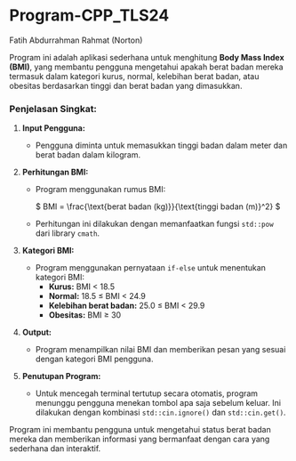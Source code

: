 # Program-CPP_TLS24
Fatih Abdurrahman Rahmat (Norton)

Program ini adalah aplikasi sederhana untuk menghitung **Body Mass Index (BMI)**, yang membantu pengguna mengetahui apakah berat badan mereka termasuk dalam kategori kurus, normal, kelebihan berat badan, atau obesitas berdasarkan tinggi dan berat badan yang dimasukkan.

### Penjelasan Singkat:
1. **Input Pengguna:** 
   - Pengguna diminta untuk memasukkan tinggi badan dalam meter dan berat badan dalam kilogram.
   
2. **Perhitungan BMI:** 
   - Program menggunakan rumus BMI:
     
     $`
     BMI = \frac{\text{berat badan (kg)}}{\text{tinggi badan (m)}^2}
     `$
   - Perhitungan ini dilakukan dengan memanfaatkan fungsi `std::pow` dari library `cmath`.

3. **Kategori BMI:**
   - Program menggunakan pernyataan `if-else` untuk menentukan kategori BMI:
     - **Kurus:** BMI < 18.5
     - **Normal:** 18.5 ≤ BMI < 24.9
     - **Kelebihan berat badan:** 25.0 ≤ BMI < 29.9
     - **Obesitas:** BMI ≥ 30

4. **Output:**
   - Program menampilkan nilai BMI dan memberikan pesan yang sesuai dengan kategori BMI pengguna.

5. **Penutupan Program:**
   - Untuk mencegah terminal tertutup secara otomatis, program menunggu pengguna menekan tombol apa saja sebelum keluar. Ini dilakukan dengan kombinasi `std::cin.ignore()` dan `std::cin.get()`.

Program ini membantu pengguna untuk mengetahui status berat badan mereka dan memberikan informasi yang bermanfaat dengan cara yang sederhana dan interaktif.
